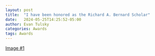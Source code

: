 ```yaml
---
layout: post
title:  "I have been honored as the Richard A. Bernard Scholar"
date:   2024-05-25T14:25:52-05:00
author: Evan Tulsky
categories: Awards
tags: Awards
---
```


<a href="/assets/files/richardABernard2024.pdf" data-lightbox="richardbernard" data-title="The Richard A. Bernard Award">Image #1</a>
